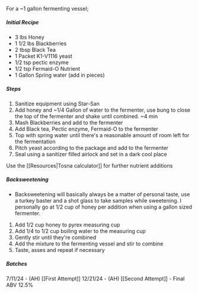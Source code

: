 For a ~1 gallon fermenting vessel;

##### Initial Recipe
 - 3 lbs Honey
 - 1 1/2 lbs Blackberries
 - 2 tbsp Black Tea
 - 1 Packet K1-V1116 yeast
 - 1/2 tsp pectic enzyme
 - 1/2 tsp Fermaid-O Nutrient
 - 1 Gallon Spring water (add in pieces)

##### Steps
1. Sanitize equipment using Star-San
2. Add honey and ~1/4 Gallon of water to the fermenter, use bung to close the top of the fermenter and shake until combined. ~4 min
3. Mash Blackberries and add to the fermenter
4. Add Black tea, Pectic enzyme, Fermaid-O to the fermenter
5. Top with spring water until there's a reasonable amount of room left for the fermentation
6. Pitch yeast according to the package and add to the fermenter
7. Seal using a sanitizer filled airlock and set in a dark cool place

Use the [[Resources|Tosna calculator]] for further nutrient additions

##### Backsweetening
 - Backsweetening will basically always be a matter of personal taste, use a turkey baster and a shot glass to take samples while sweetening. I personally go at 1/2 cup of honey per addition when using a gallon sized fermenter.

1. Add 1/2 cup honey to pyrex measuring cup
2. Add 1/4 to 1/2 cup boiling water to the measuring cup
3. Gently stir until they're combined
4. Add the mixture to the fermenting vessel and stir to combine
5. Taste, asses and repeat if necessary
##### Batches
7/11/24 - (AH) [[First Attempt]] 
12/21/24 - (AH) [[Second Attempt]] - Final ABV 12.5%
